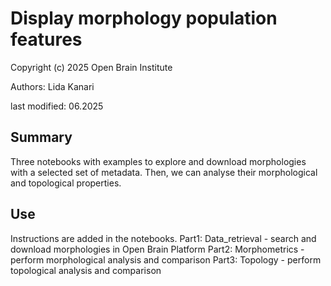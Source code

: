 # Display morphology population features
Copyright (c) 2025 Open Brain Institute

Authors: Lida Kanari

last modified: 06.2025

## Summary
Three notebooks with examples to explore and download morphologies with a selected set of metadata. Then, we can analyse their morphological and topological properties.

## Use
Instructions are added in the notebooks. 
Part1: Data_retrieval - search and download morphologies in Open Brain Platform
Part2: Morphometrics - perform morphological analysis and comparison
Part3: Topology - perform topological analysis and comparison